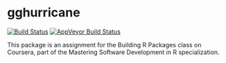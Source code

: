 # gghurricane

[![Build Status](https://travis-ci.org/mmoramarco/gghurricane.svg?branch=master)](https://travis-ci.org/mmoramarco/gghurricane) [![AppVeyor Build Status](https://ci.appveyor.com/api/projects/status/github/mmoramarco/gghurricane?branch=master&svg=true)](https://ci.appveyor.com/project/mmoramarco/gghurricane)

This package is an assignment for the Building R Packages class on Coursera, part of the Mastering Software Development in R specialization.
